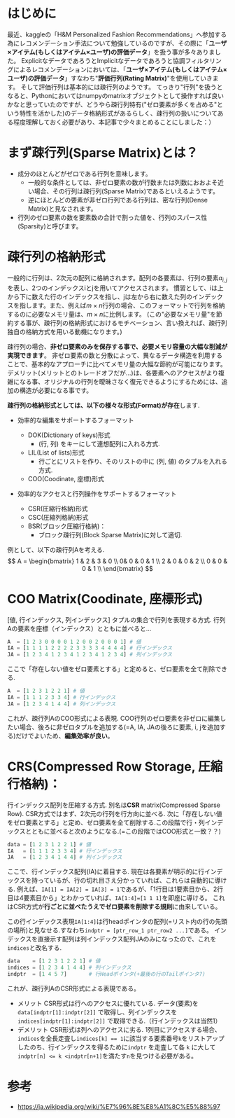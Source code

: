 # はじめに
最近、kaggleの「H&M Personalized Fashion Recommendations」へ参加する為にレコメンデーション手法について勉強しているのですが、その際に「**ユーザ×アイテム(もしくはアイテム×ユーザ)の評価データ**」を扱う事が多々ありました。
ExplicitなデータであろうとImplicitなデータであろうと協調フィルタリングによるレコメンデーションにおいては、「**ユーザ×アイテム(もしくはアイテム×ユーザ)の評価データ**」すなわち"**評価行列(Rating Matrix)**"を使用していきます。
そして評価行列は基本的には疎行列のようです。
てっきり"行列"を扱うとなると、Pythonにおいてはnumpyのmatrixオブジェクトとして操作すれば良いかなと思っていたのですが、どうやら疎行列特有("ゼロ要素が多くを占める"という特性を活かした)のデータ格納形式があるらしく、疎行列の扱いについてある程度理解しておく必要があり、本記事で少々まとめることにしました：）


# まず疎行列(Sparse Matrix)とは？

- 成分のほとんどがゼロである行列を意味します。
  - 一般的な条件としては、非ゼロ要素の数が行数または列数におおよそ近い場合、その行列は疎行列(Sparse Matrix)であるといえるようです。
  - 逆にほとんどの要素が非ゼロ行列である行列は、密な行列(Dense Matrix)と見なされます。
- 行列のゼロ要素の数を要素数の合計で割った値を、行列のスパース性(Sparsity)と呼びます。

# 疎行列の格納形式
一般的に行列は、2次元の配列に格納されます。配列の各要素は、行列の要素$a_{i, j}$を表し、2つのインデックスiとjを用いてアクセスされます。
慣習として、iは上から下に数えた行のインデックスを指し、jは左から右に数えた列のインデックスを指します。また、例えば$m \times n$行列の場合、このフォーマットで行列を格納するのに必要なメモリ量は、$m\times n$に比例します。
(この"必要なメモリ量"を節約する事が、疎行列の格納形式におけるモチベーション、言い換えれば、疎行列独自の格納方式を用いる動機になります。)

疎行列の場合、**非ゼロ要素のみを保存する事で、必要メモリ容量の大幅な削減が実現できます**。
非ゼロ要素の数と分散によって、異なるデータ構造を利用することで、基本的なアプローチに比べてメモリ量の大幅な節約が可能になります。
デメリット(メリットとのトレードオフだが...)は、各要素へのアクセスがより複雑になる事、オリジナルの行列を曖昧さなく復元できるようにするためには、追加の構造が必要になる事です。

**疎行列の格納形式としては、以下の様々な形式(Format)が存在**します.
- 効率的な編集をサポートするフォーマット
  - DOK(Dictionary of keys)形式
    - (行, 列) をキーにして連想配列に入れる方式.
  - LIL(List of lists)形式
    - 行ごとにリストを作り、そのリストの中に (列, 値) のタプルを入れる方式.
  - COO(Coodinate, 座標)形式

- 効率的なアクセスと行列操作をサポートするフォーマット
  - CSR(圧縮行格納)形式
  - CSC(圧縮列格納)形式
  - BSR(ブロック圧縮行格納)：
    - ブロック疎行列(Block Sparse Matrix)に対して適切.

例として、以下の疎行列Aを考える.
$$ A =
\begin{bmatrix}
1 & 2 & 3 & 0 \\
0& 0 & 0 & 1 \\
2 & 0 &  0 & 2 \\
0 & 0 & 0 & 1 \\
\end{bmatrix}
$$
# COO Matrix(Coodinate, 座標形式)
[値, 行インデックス, 列インデックス] タプルの集合で行列を表現する方式.
行列Aの要素を座標（インデックス）とともに並べると...
```python
A  = [1 2 3 0 0 0 0 1 2 0 0 2 0 0 0 1] # 値
IA = [1 1 1 1 2 2 2 2 3 3 3 3 4 4 4 4] # 行インデックス
JA = [1 2 3 4 1 2 3 4 1 2 3 4 1 2 3 4] # 列インデックス
```
ここで「存在しない値をゼロ要素とする」と定めると、ゼロ要素を全て削除できる.
```python
A  = [1 2 3 1 2 2 1] # 値
IA = [1 1 1 2 3 3 4] # 行インデックス
JA = [1 2 3 4 1 4 4] # 列インデックス
```
これが、疎行列AのCOO形式による表現.
COO行列のゼロ要素を非ゼロに編集したい場合、後ろに非ゼロタプルを追加する(=A, IA, JAの後ろに要素, i, jを追加する)だけでよいため、**編集効率が良い**。

# CRS(Compressed Row Storage, 圧縮行格納)：
行インデックス配列を圧縮する方式. 別名は**CSR** matrix(Compressed Sparse Row).
CSR方式ではまず、2次元の行列を行方向に並べる.
次に「存在しない値をゼロ要素とする」と定め、ゼロ要素を全て削除する.この段階で行・列インデックスとともに並べると次のようになる.(=この段階ではCOO形式と一致？？)
```python
data = [1 2 3 1 2 2 1] # 値
IA   = [1 1 1 2 3 3 4] # 行インデックス
JA   = [1 2 3 4 1 4 4] # 列インデックス
```
ここで、行インデックス配列(IA)に着目する.
現在は各要素が明示的に行インデックスを持っているが、行の切れ目さえ分かっていれば、これらは自動的に導ける.
例えば、```IA[1] = IA[2] = IA[3] = 1```であるが、「1行目は1要素目から、2行目は4要素目から」とわかっていれば、```IA[1:4]=[1 1 1]```を即座に導ける。
これはCSR方式が**行ごとに並べたうえでゼロ要素を削除する規則**に由来している。

この行インデックス表現```IA[1:4]```は行headポインタの配列(=リスト内の行の先頭の場所)と見なせる.すなわち```indptr = [ptr_row_1 ptr_row2 ...]```である。
インデックスを直接示す配列は列インデックス配列JAのみになったので、これを```indices```と改名する.
```python
data    = [1 2 3 1 2 2 1] # 値
indices = [1 2 3 4 1 4 4] # 列インデックス
indptr  = [1 4 5 7]       # 行Headポインタ(+最後の行のTailポインタ?)
```
これが、疎行列AのCSR形式による表現である。

- メリット
  CSR形式は行へのアクセスに優れている.
  データ(要素)を ```data[indptr[1]:indptr[2]]``` で取得し、列インデックスを ```indices[indptr[1]:indptr[2]]``` で取得できる.（行インデックスは当然1）
- デメリット
  CSR形式は列へのアクセスに劣る.
  1列目にアクセスする場合、```indices```を全長走査し```indices[k] == 1```に該当する要素番号```k```をリストアップしたのち、行インデックスを得るために```indptr``` を走査して各 ```k``` に大して ```indptr[n] <= k <indptr[n+1]```を満たす```n```を見つける必要がある。

# 参考
- https://ja.wikipedia.org/wiki/%E7%96%8E%E8%A1%8C%E5%88%97